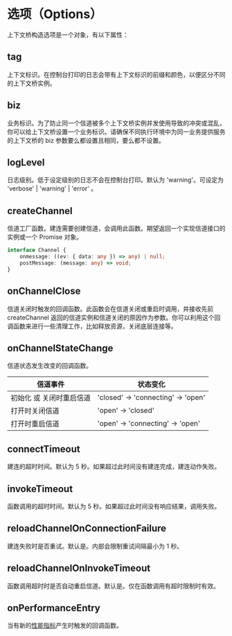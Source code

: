 # 选项（Options）

上下文桥构造选项是一个对象，有以下属性：

## tag

上下文标识。在控制台打印的日志会带有上下文标识的前缀和颜色，以便区分不同的上下文桥实例。

## biz

业务标识。为了防止同一个信道被多个上下文桥实例并发使用导致的冲突或混乱，你可以给上下文桥设置一个业务标识。请确保不同执行环境中为同一业务提供服务的上下文桥的
biz 参数要么都设置且相同，要么都不设置。

## logLevel

日志级别。低于设定级别的日志不会在控制台打印。默认为 'warning'。可设定为 'verbose' | 'warning' | 'error' 。

## createChannel

信道工厂函数。建连需要创建信道，会调用此函数。期望返回一个实现信道接口的实例或一个 Promise 对象。

```typescript
interface Channel {
    onmessage: ((ev: { data: any }) => any) | null;
    postMessage: (message: any) => void;
}
```

## onChannelClose

信道关闭时触发的回调函数。此函数会在信道关闭或重启时调用，并接收先前 createChannel 返回的信道实例和信道关闭的原因作为参数。你可以利用这个回调函数来进行一些清理工作，比如释放资源，关闭底层连接等。

## onChannelStateChange

信道状态发生改变的回调函数。

| 信道事件                 | 状态变化                         |
| ------------------------ | -------------------------------- |
| 初始化 或 关闭时重启信道 | 'closed' → 'connecting' → 'open' |
| 打开时关闭信道           | 'open' → 'closed'                |
| 打开时重启信道           | 'open' → 'connecting' → 'open'   |

## connectTimeout

建连的超时时间。默认为 5 秒。如果超过此时间没有建连完成，建连动作失败。

## invokeTimeout

函数调用的超时时间。默认为 5 秒。如果超过此时间没有响应结果，调用失败。

## reloadChannelOnConnectionFailure

建连失败时是否重试。默认是。内部会限制重试间隔最小为 1 秒。

## reloadChannelOnInvokeTimeout

函数调用超时时是否自动重启信道。默认是。仅在函数调用有超时限制时有效。

## onPerformanceEntry

当有新的[性能指标](./performance-entry.md)产生时触发的回调函数。
